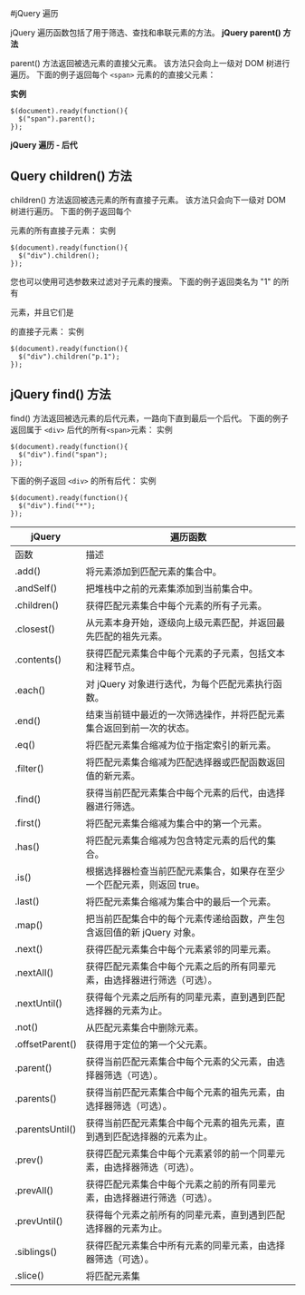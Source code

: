 #jQuery 遍历

jQuery 遍历函数包括了用于筛选、查找和串联元素的方法。
**jQuery parent() 方法**

parent() 方法返回被选元素的直接父元素。
该方法只会向上一级对 DOM 树进行遍历。
下面的例子返回每个 `<span>` 元素的的直接父元素：

**实例**
```
$(document).ready(function(){
  $("span").parent();
});
```

**jQuery 遍历 - 后代**
## Query children() 方法
children() 方法返回被选元素的所有直接子元素。
该方法只会向下一级对 DOM 树进行遍历。
下面的例子返回每个 <div> 元素的所有直接子元素：
实例
```
$(document).ready(function(){
  $("div").children();
});
```

您也可以使用可选参数来过滤对子元素的搜索。
下面的例子返回类名为 "1" 的所有 <p> 元素，并且它们是 <div> 的直接子元素：
实例
```
$(document).ready(function(){
  $("div").children("p.1");
});
```
## jQuery find() 方法
find() 方法返回被选元素的后代元素，一路向下直到最后一个后代。
下面的例子返回属于 `<div>` 后代的所有` <span> `元素：
实例
```
$(document).ready(function(){
  $("div").find("span");
});
```

下面的例子返回 `<div>` 的所有后代：
实例
```
$(document).ready(function(){
  $("div").find("*");
});
```

jQuery |遍历函数
---------|------
函数  |描述
.add()  |将元素添加到匹配元素的集合中。
.andSelf()  |把堆栈中之前的元素集添加到当前集合中。
.children() |获得匹配元素集合中每个元素的所有子元素。
.closest()  |从元素本身开始，逐级向上级元素匹配，并返回最先匹配的祖先元素。
.contents() |获得匹配元素集合中每个元素的子元素，包括文本和注释节点。
.each() |对 jQuery 对象进行迭代，为每个匹配元素执行函数。
.end()  |结束当前链中最近的一次筛选操作，并将匹配元素集合返回到前一次的状态。
.eq()   |将匹配元素集合缩减为位于指定索引的新元素。
.filter()   |将匹配元素集合缩减为匹配选择器或匹配函数返回值的新元素。
.find() |获得当前匹配元素集合中每个元素的后代，由选择器进行筛选。
.first()    |将匹配元素集合缩减为集合中的第一个元素。
.has()  |将匹配元素集合缩减为包含特定元素的后代的集合。
.is()   |根据选择器检查当前匹配元素集合，如果存在至少一个匹配元素，则返回 true。
.last() |将匹配元素集合缩减为集合中的最后一个元素。
.map()  |把当前匹配集合中的每个元素传递给函数，产生包含返回值的新 jQuery 对象。
.next() |获得匹配元素集合中每个元素紧邻的同辈元素。
.nextAll()  |获得匹配元素集合中每个元素之后的所有同辈元素，由选择器进行筛选（可选）。
.nextUntil()    |获得每个元素之后所有的同辈元素，直到遇到匹配选择器的元素为止。
.not()  |从匹配元素集合中删除元素。
.offsetParent() |获得用于定位的第一个父元素。
.parent()   |获得当前匹配元素集合中每个元素的父元素，由选择器筛选（可选）。
.parents()  |获得当前匹配元素集合中每个元素的祖先元素，由选择器筛选（可选）。
.parentsUntil() |获得当前匹配元素集合中每个元素的祖先元素，直到遇到匹配选择器的元素为止。
.prev() |获得匹配元素集合中每个元素紧邻的前一个同辈元素，由选择器筛选（可选）。
.prevAll()  |获得匹配元素集合中每个元素之前的所有同辈元素，由选择器进行筛选（可选）。
.prevUntil()    |获得每个元素之前所有的同辈元素，直到遇到匹配选择器的元素为止。
.siblings() |获得匹配元素集合中所有元素的同辈元素，由选择器筛选（可选）。
.slice()    |将匹配元素集